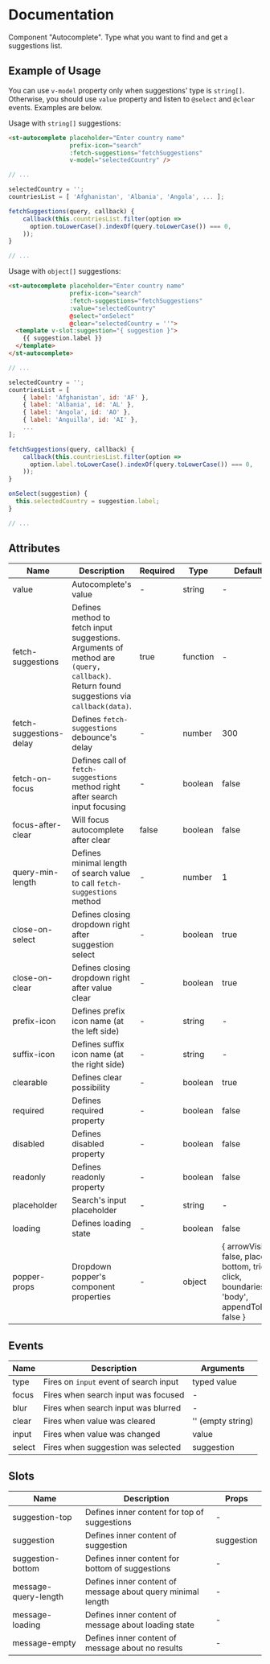 # Documentation

Component "Autocomplete". Type what you want to find and get a suggestions list.

## Example of Usage

You can use `v-model` property only when suggestions' type is `string[]`.
Otherwise, you should use `value` property and listen to `@select` and `@clear` events.
Examples are below.

Usage with `string[]` suggestions:

```html
<st-autocomplete placeholder="Enter country name"
                 prefix-icon="search"
                 :fetch-suggestions="fetchSuggestions"
                 v-model="selectedCountry" />
```

```javascript
// ...

selectedCountry = '';
countriesList = [ 'Afghanistan', 'Albania', 'Angola', ... ];

fetchSuggestions(query, callback) {
    callback(this.countriesList.filter(option =>
      option.toLowerCase().indexOf(query.toLowerCase()) === 0,
    ));
}

// ...
```

Usage with `object[]` suggestions:

```html
<st-autocomplete placeholder="Enter country name"
                 prefix-icon="search"
                 :fetch-suggestions="fetchSuggestions"
                 :value="selectedCountry"
                 @select="onSelect"
                 @clear="selectedCountry = ''">
  <template v-slot:suggestion="{ suggestion }">
    {{ suggestion.label }}
  </template>
</st-autocomplete>
```

```javascript
// ...

selectedCountry = '';
countriesList = [
    { label: 'Afghanistan', id: 'AF' },
    { label: 'Albania', id: 'AL' },
    { label: 'Angola', id: 'AO' },
    { label: 'Anguilla', id: 'AI' },
    ...
];

fetchSuggestions(query, callback) {
    callback(this.countriesList.filter(option =>
      option.label.toLowerCase().indexOf(query.toLowerCase()) === 0,
    ));
}

onSelect(suggestion) {
  this.selectedCountry = suggestion.label;
}

// ...
```

## Attributes

| Name | Description | Required | Type | Default value | Possible values |
| --- | --- | --- | --- | --- | --- |
| value | Autocomplete's value | - | string | - | - |
| fetch-suggestions | Defines method to fetch input suggestions. Arguments of method are `(query, callback)`. Return found suggestions via `callback(data)`. | true | function | - | - |
| fetch-suggestions-delay | Defines `fetch-suggestions` debounce's delay | - | number | 300 | - |
| fetch-on-focus | Defines call of `fetch-suggestions` method right after search input focusing | - | boolean | false | - |
| focus-after-clear | Will focus autocomplete after clear | false | boolean | false | true/false |
| query-min-length | Defines minimal length of search value to call `fetch-suggestions` method | - | number | 1 | - |
| close-on-select | Defines closing dropdown right after suggestion select | - | boolean | true | - |
| close-on-clear | Defines closing dropdown right after value clear | - | boolean | true | - |
| prefix-icon | Defines prefix icon name (at the left side) | - | string | - | CHECK ICON COMPONENT |
| suffix-icon | Defines suffix icon name (at the right side) | - | string | - | CHECK ICON COMPONENT |
| clearable | Defines clear possibility | - | boolean | true | - |
| required | Defines required property | - | boolean | false | - |
| disabled | Defines disabled property | - | boolean | false | - |
| readonly | Defines readonly property | - | boolean | false | - |
| placeholder | Search's input placeholder | - | string | - | - |
| loading | Defines loading state | - | boolean | false | - |
| popper-props | Dropdown popper's component properties | - | object | { arrowVisible: false, placement: bottom, trigger: click, boundariesSelector: 'body', appendToBody: false } | CHECK DROPDOWN COMPONENT DOCUMENTATION |

## Events

| Name | Description | Arguments |
| --- | --- | --- |
| type | Fires on `input` event of search input | typed value |
| focus | Fires when search input was focused | - |
| blur | Fires when search input was blurred | - |
| clear | Fires when value was cleared | '' (empty string) |
| input | Fires when value was changed | value |
| select | Fires when suggestion was selected | suggestion |

## Slots

| Name | Description | Props |
| --- | --- | --- |
| suggestion-top | Defines inner content for top of suggestions | - |
| suggestion | Defines inner content of suggestion | suggestion |
| suggestion-bottom | Defines inner content for bottom of suggestions | - |
| message-query-length | Defines inner content of message about query minimal length | - |
| message-loading | Defines inner content of message about loading state | - |
| message-empty | Defines inner content of message about no results | - |
